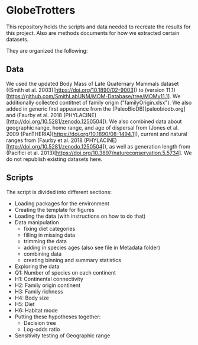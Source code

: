 # GlobeTrotters

This repository holds the scripts and data needed to recreate the results for this project. Also are methods documents for how we extracted certain datasets.

They are organized the following:

## Data

We used the updated Body Mass of Late Quaternary Mammals dataset ((Smith et al. 2003)[https://doi.org/10.1890/02-9003]) to (version 11.1)[https://github.com/SmithLabUNM/MOM-Database/tree/MOMv11.1]. We additionally collected contitnet of family origin ("familyOrigin.xlsx"). We also added in generic first appearance from the (PaleoBioDB)[paleobiodb.org] and (Faurby et al. 2018 (PHYLACINE)[http://doi.org/10.5281/zenodo.1250504]). We also combined data about geographic range, home range, and age of dispersal from (Jones et al. 2009 (PanTHERIA)[https://doi.org/10.1890/08-1494.1]), current and natural ranges from (Faurby et al. 2018 (PHYLACINE)[http://doi.org/10.5281/zenodo.1250504]), as well as generation length from (Pacifici et al. 2013)[https://doi.org/10.3897/natureconservation.5.5734]. We do not republish existing datasets here.

## Scripts

The script is divided into different sections: 
- Loading packages for the environment
- Creating the template for figures
- Loading the data (with instructions on how to do that)
- Data manipulation
  - fixing diet categories
  - filling in missing data
  - trimming the data
  - adding in species ages (also see file in Metadata folder)
  - combining data
  - creating binning and summary statistics
 - Exploring the data
 - Q1: Number of species on each continent
 - H1: Continental connectivity
 - H2: Family origin continent
 - H3: Family richness
 - H4: Body size
 - H5: Diet
 - H6: Habitat mode
 - Putting these hypotheses together:
   - Decision tree
   - Log-odds ratio
  -  Sensitivity testing of Geographic range
